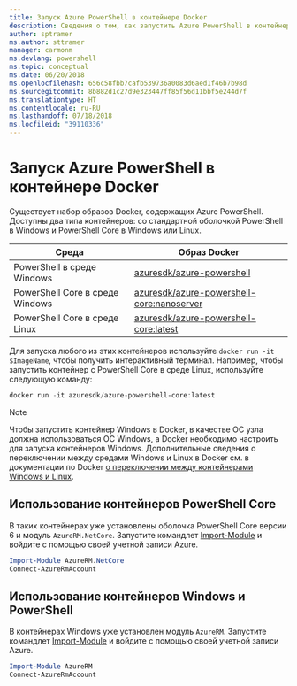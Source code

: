 ```yaml
---
title: Запуск Azure PowerShell в контейнере Docker
description: Сведения о том, как запустить Azure PowerShell в контейнере Docker.
author: sptramer
ms.author: sttramer
manager: carmonm
ms.devlang: powershell
ms.topic: conceptual
ms.date: 06/20/2018
ms.openlocfilehash: 656c58fbb7cafb539736a0083d6aed1f46b7b98d
ms.sourcegitcommit: 8b882d1c27d9e323447ff85f56d11bbf5e244d7f
ms.translationtype: HT
ms.contentlocale: ru-RU
ms.lasthandoff: 07/18/2018
ms.locfileid: "39110336"
---
```

# <a name="run-azure-powershell-in-a-docker-container"></a>Запуск Azure PowerShell в контейнере Docker

Существует набор образов Docker, содержащих Azure PowerShell. Доступны два типа контейнеров: со стандартной оболочкой PowerShell в Windows и PowerShell Core в Windows или Linux.

| Среда | Образ Docker |
|-------------|--------------|
| PowerShell в среде Windows | [azuresdk/azure-powershell](https://hub.docker.com/r/azuresdk/azure-powershell/) |
| PowerShell Core в среде Windows | [azuresdk/azure-powershell-core:nanoserver](https://hub.docker.com/r/azuresdk/azure-powershell-core/) |
| PowerShell Core в среде Linux | [azuresdk/azure-powershell-core:latest](https://hub.docker.com/r/azuresdk/azure-powershell-core/) |

Для запуска любого из этих контейнеров используйте `docker run -it $ImageName`, чтобы получить интерактивный терминал. Например, чтобы запустить контейнер с PowerShell Core в среде Linux, используйте следующую команду:

```powershell
docker run -it azuresdk/azure-powershell-core:latest
```

> [!NOTE]
> Чтобы запустить контейнер Windows в Docker, в качестве ОС узла должна использоваться ОС Windows, а Docker необходимо настроить для запуска контейнеров Windows. Дополнительные сведения о переключении между средами Windows и Linux в Docker см. в документации по Docker [о переключении между контейнерами Windows и Linux](https://docs.docker.com/docker-for-windows/#switch-between-windows-and-linux-containers).

## <a name="use-a-powershell-core-container"></a>Использование контейнеров PowerShell Core

В таких контейнерах уже установлены оболочка PowerShell Core версии 6 и модуль `AzureRM.NetCore`. Запустите командлет [Import-Module](/powershell/module/microsoft.powershell.core/import-module) и войдите с помощью своей учетной записи Azure.

```powershell
Import-Module AzureRM.NetCore
Connect-AzureRmAccount
```

## <a name="use-the-windows-container-with-powershell"></a>Использование контейнеров Windows и PowerShell

В контейнерах Windows уже установлен модуль `AzureRM`. Запустите командлет [Import-Module](/powershell/module/microsoft.powershell.core/import-module) и войдите с помощью своей учетной записи Azure.

```powershell
Import-Module AzureRM
Connect-AzureRmAccount
```